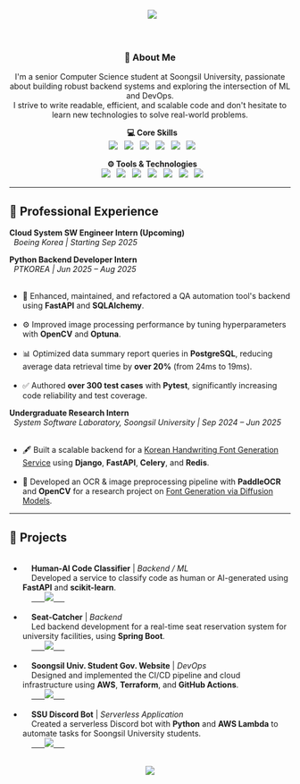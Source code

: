 <header>
  <div align="center">
    <img src="https://capsule-render.vercel.app/api?type=waving&height=280&color=gradient&customColorList=4&text=UIJONG%20YANG&fontAlign=39&textBg=false">
  </div>
</header>

<div align="center">

<h3>👋 About Me</h3>
<p>
  I'm a senior Computer Science student at Soongsil University, passionate about building robust backend systems and exploring the intersection of ML and DevOps.<br> 
  I strive to write readable, efficient, and scalable code and don't hesitate to learn new technologies to solve real-world problems.
</p>

<p>
  <strong>💻 Core Skills</strong><br>
  <img src="https://img.shields.io/badge/Python-3776AB?style=flat&logo=python&logoColor=white"/>
  <img src="https://img.shields.io/badge/Django-092E20?style=flat&logo=django&logoColor=white"/>
  <img src="https://img.shields.io/badge/FastAPI-009688?style=flat&logo=fastapi&logoColor=white"/>
  <img src="https://img.shields.io/badge/Pytest-0A9EDC?style=flat&logo=pytest&logoColor=white"/>
  <img src="https://img.shields.io/badge/Spring%20Boot-6DB33F?style=flat&logo=spring-boot&logoColor=white"/>
  <img src="https://img.shields.io/badge/scikit--learn-F7931E?style=flat&logo=scikit-learn&logoColor=white"/>
</p>
<p>
  <strong>⚙️ Tools & Technologies</strong><br>
  <img src="https://img.shields.io/badge/AWS-232F3E?style=flat&logo=amazonaws&logoColor=white"/>
  <img src="https://img.shields.io/badge/Docker-2496ED?style=flat&logo=docker&logoColor=white"/>
  <img src="https://img.shields.io/badge/Kubernetes-326CE5?style=flat&logo=kubernetes&logoColor=white"/>
  <img src="https://img.shields.io/badge/Terraform-623CE4?style=flat&logo=terraform&logoColor=white"/>
  <img src="https://img.shields.io/badge/PostgreSQL-4169E1?style=flat&logo=postgresql&logoColor=white"/>
  <img src="https://img.shields.io/badge/GitHub%20Actions-2088FF?style=flat&logo=github-actions&logoColor=white"/>
  <img src="https://img.shields.io/badge/Nginx-009639?style=flat&logo=nginx&logoColor=white"/>
</p>
</div>

---

## 💼 Professional Experience

<p><strong>Cloud System SW Engineer Intern (Upcoming)</strong><br>
  <em>Boeing Korea | Starting Sep 2025</em>
</p>

<p><strong>Python Backend Developer Intern</strong><br>
  <em>PTKOREA | Jun 2025 – Aug 2025</em></p>
<ul align="left">
  <li>🧪 Enhanced, maintained, and refactored a QA automation tool's backend using <strong>FastAPI</strong> and <strong>SQLAlchemy</strong>.</li>
  <li>⚙️ Improved image processing performance by tuning hyperparameters with <strong>OpenCV</strong> and <strong>Optuna</strong>.</li>
  <li>📊 Optimized data summary report queries in <strong>PostgreSQL</strong>, reducing average data retrieval time by <strong>over 20%</strong> (from 24ms to 19ms).</li>
  <li>✅ Authored <strong>over 300 test cases</strong> with <strong>Pytest</strong>, significantly increasing code reliability and test coverage.</li>
</ul>

<p><strong>Undergraduate Research Intern</strong><br>
  <em>System Software Laboratory, Soongsil University | Sep 2024 – Jun 2025</em></p>
<ul align="left">
  <li>🖋️ Built a scalable backend for a <a href="https://www.koreascience.kr/article/CFKO202404272002306.pdf">Korean Handwriting Font Generation Service</a> using <strong>Django</strong>, <strong>FastAPI</strong>, <strong>Celery</strong>, and <strong>Redis</strong>.</li>
  <li>🧠 Developed an OCR & image preprocessing pipeline with <strong>PaddleOCR</strong> and <strong>OpenCV</strong> for a research project on <a href="https://kips.or.kr/bbs/confn/article/4259">Font Generation via Diffusion Models</a>.</li>
</ul>

---

## 🚀 Projects
<ul align="left">
  <li>
    <strong>Human-AI Code Classifier</strong> | <em>Backend / ML</em><br>
    Developed a service to classify code as human or AI-generated using <strong>FastAPI</strong> and <strong>scikit-learn</strong>.<br>
    <a href="https://github.com/SSU2025-PS-MLProject/Human-AI-Code-Classifier">
      <img src="https://img.shields.io/badge/GitHub-Repository-181717?style=flat&logo=github"/>
    </a>
  </li>
  <li>
    <strong>Seat-Catcher</strong> | <em>Backend</em><br>
    Led backend development for a real-time seat reservation system for university facilities, using <strong>Spring Boot</strong>.<br>
    <a href="https://github.com/seat-catcher/SeatCatcher-API">
      <img src="https://img.shields.io/badge/GitHub-Repository-181717?style=flat&logo=github"/>
    </a>
  </li>
  <li>
    <strong>Soongsil Univ. Student Gov. Website</strong> | <em>DevOps</em><br>
    Designed and implemented the CI/CD pipeline and cloud infrastructure using <strong>AWS</strong>, <strong>Terraform</strong>, and <strong>GitHub Actions</strong>.<br>
    <a href="https://stu.ssu.ac.kr/">
      <img src="https://img.shields.io/badge/Visit-Website-blue?style=flat"/>
    </a>
  </li>
   <li>
    <strong>SSU Discord Bot</strong> | <em>Serverless Application</em><br>
    Created a serverless Discord bot with <strong>Python</strong> and <strong>AWS Lambda</strong> to automate tasks for Soongsil University students.<br>
    <a href="https://github.com/Scanf-s/SSU_DiscordBot">
      <img src="https://img.shields.io/badge/GitHub-Repository-181717?style=flat&logo=github"/>
    </a>
  </li>
</ul>

<br>
<div align="center">
<img src="https://capsule-render.vercel.app/api?type=waving&color=gradient&customColorList=4&height=120&animation=fadeIn&section=footer&fontAlign=70">
</div>
